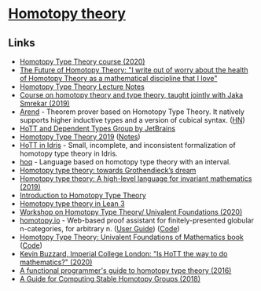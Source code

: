 # [Homotopy theory](https://ncatlab.org/nlab/show/homotopy+theory)

## Links

- [Homotopy Type Theory course (2020)](http://www.cs.cmu.edu/~rwh/courses/hott/)
- [The Future of Homotopy Theory: "I write out of worry about the health of Homotopy Theory as a mathematical discipline that I love"](https://www.reddit.com/r/math/comments/8dvtoh/the_future_of_homotopy_theory_i_write_out_of/)
- [Homotopy Type Theory Lecture Notes](https://github.com/RobertHarper/hott-notes)
- [Course on homotopy theory and type theory, taught jointly with Jaka Smrekar (2019)](https://github.com/andrejbauer/homotopy-type-theory-course)
- [Arend](https://arend-lang.github.io/) - Theorem prover based on Homotopy Type Theory. It natively supports higher inductive types and a version of cubical syntax. ([HN](https://news.ycombinator.com/item?id=20630319))
- [HoTT and Dependent Types Group by JetBrains](https://research.jetbrains.org/groups/group-for-dependent-types-and-hott)
- [Homotopy Type Theory 2019](https://hott.github.io/HoTT-2019//summer-school/) ([Notes](https://github.com/CodaFi/Hott-Summer))
- [HoTT in Idris](https://github.com/associahedron/HoTT-Idris) - Small, incomplete, and inconsistent formalization of homotopy type theory in Idris.
- [hoq](https://github.com/valis/hoq) - Language based on homotopy type theory with an interval.
- [Homotopy type theory: towards Grothendieck’s dream](https://home.sandiego.edu/~shulman/papers/hott-grothendieck.pdf)
- [Homotopy type theory: A high-level language for invariant mathematics (2019)](https://home.sandiego.edu/~shulman/papers/highlevel.pdf)
- [Introduction to Homotopy Type Theory](https://github.com/EgbertRijke/HoTT-Intro)
- [Homotopy type theory in Lean 3](https://github.com/gebner/hott3)
- [Workshop on Homotopy Type Theory/ Univalent Foundations (2020)](https://hott-uf.github.io/2020/)
- [homotopy.io](https://homotopy.io/) - Web-based proof assistant for finitely-presented globular n-categories, for arbitrary n. ([User Guide](https://ncatlab.org/nlab/show/homotopy.io)) ([Code](https://github.com/homotopy-io/homotopy-webclient))
- [Homotopy Type Theory: Univalent Foundations of Mathematics book](https://homotopytypetheory.org/book/) ([Code](https://github.com/HoTT/book))
- [Kevin Buzzard, Imperial College London: "Is HoTT the way to do mathematics?" (2020)](https://www.youtube.com/watch?v=q5-pykbfViA)
- [A functional programmer's guide to homotopy type theory (2016)](https://dl.acm.org/doi/10.1145/2951913.2976748)
- [A Guide for Computing Stable Homotopy Groups (2018)](https://arxiv.org/abs/1801.07530)
